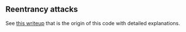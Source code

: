 ## Reentrancy attacks

See [this writeup](https://www.quicknode.com/guides/ethereum-development/smart-contracts/a-broad-overview-of-reentrancy-attacks-in-solidity-contracts) that is the origin of this code with detailed explanations.
